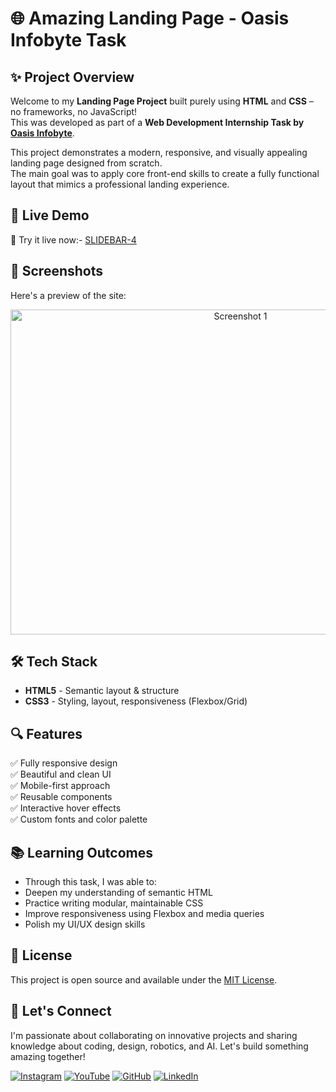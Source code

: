 # 🌐 Amazing Landing Page - Oasis Infobyte Task


## ✨ Project Overview

Welcome to my **Landing Page Project** built purely using **HTML** and **CSS** – no frameworks, no JavaScript!  
This was developed as part of a **Web Development Internship Task by [Oasis Infobyte](https://oasisinfobyte.com/)**.

This project demonstrates a modern, responsive, and visually appealing landing page designed from scratch.  
The main goal was to apply core front-end skills to create a fully functional layout that mimics a professional landing experience.

## 🚀 Live Demo

🔗  Try it live now:- [SLIDEBAR-4](https://innovativesumit.github.io/LANDING-PAGE/)

## 📸 Screenshots

Here's a preview of the site:

<p align="center">  <img src="https://github.com/user-attachments/assets/b34a3328-753f-42ee-ae98-cd424f25ab1c" alt="Screenshot 1" width="720" height="520" /> </p>


## 🛠️ Tech Stack

- **HTML5** - Semantic layout & structure  
- **CSS3** - Styling, layout, responsiveness (Flexbox/Grid)



## 🔍 Features

✅ Fully responsive design  
✅ Beautiful and clean UI  
✅ Mobile-first approach  
✅ Reusable components  
✅ Interactive hover effects  
✅ Custom fonts and color palette


## 📚 Learning Outcomes
 - Through this task, I was able to:
 - Deepen my understanding of semantic HTML
 - Practice writing modular, maintainable CSS
 - Improve responsiveness using Flexbox and media queries
 - Polish my UI/UX design skills


## 📜 License

This project is open source and available under the [MIT License](LICENSE).
## 🌟 Let's Connect

I'm passionate about collaborating on innovative projects and sharing knowledge about coding, design, robotics, and AI. Let's build something amazing together!  

 [![Instagram](https://img.icons8.com/fluency/48/instagram-new.png)](https://www.instagram.com/sumittech_360)  [![YouTube](https://img.icons8.com/fluency/48/youtube-play.png)](https://youtube.com/channel/UCiPxbNaC7dloVut6Jc5xHIQ)  [![GitHub](https://img.icons8.com/fluency/48/github.png)](https://github.com/InnovativeSumit)  [![LinkedIn](https://img.icons8.com/fluency/48/linkedin.png)](https://www.linkedin.com/in/sumit-pal-40511a339)

